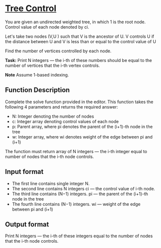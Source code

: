 # [Tree Control][link]

You are given an undirected weighted tree, in which 1 is the root node. Control value of each node denoted by ci.

Let's take two nodes (V,U ) such that V is the ancestor of U. V controls U if the distance between U and V is less than or equal to the control value of U

Find the number of vertices controlled by each node.

**Task:** Print N integers — the i-th of these numbers should be equal to the number of vertices that the i-th vertex controls.

**Note** Assume 1-based indexing.

## Function Description

Complete the solve function provided in the editor. This function takes the following 4 parameters and returns the required answer:

- N: Integer denoting the number of nodes
- c: Integer array denoting control values of each node
- p: Parent array, where pi denotes the parent of the (i+1)-th node in the tree
- w: Integer array, where wi denotes weight of the edge between pi and (i+1)

The function must return array of N integers — the i-th integer equal to number of nodes that the i-th node controls.

## Input format

- The first line contains single integer N.
- The second line contains N integers ci — the control value of i-th node.
- The third line contains (N−1) integers. pi — the parent of the (i+1)-th node in the tree
- The fourth line contains (N−1) integers. wi — weight of the edge between pi and (i+1)

## Output format

Print N integers — the i-th of these integers equal to the number of nodes that the i-th node controls.

[link]: https://www.hackerearth.com/practice/algorithms/graphs/depth-first-search/practice-problems/algorithm/tree-control-48dc13f4/

